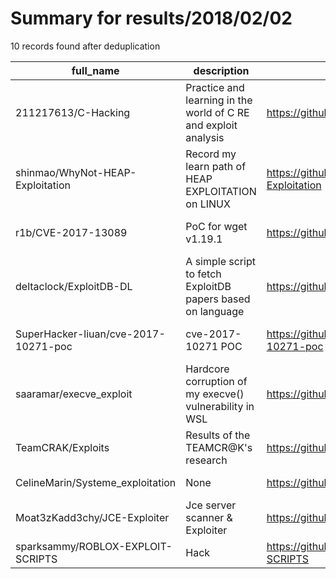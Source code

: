 
# Summary for results/2018/02/02
    
10 records found after deduplication

| full_name | description | html_url | matched_list | matched_count | pushed_at | size | stargazers_count | language | forks_count | vul_ids |
|--------------------------------------|-----------------------------------------------------------------|---------------------------------------------------------|----------------------|-----------------|---------------------------|--------|--------------------|------------|---------------|--------------------|
| 211217613/C-Hacking | Practice and learning in the world of C RE and exploit analysis | https://github.com/211217613/C-Hacking | ['exploit'] | 1 | 2018-02-02 18:08:39+00:00 | 24 | 32 | C | 8 | [] |
| shinmao/WhyNot-HEAP-Exploitation | Record my learn path of HEAP EXPLOITATION on LINUX | https://github.com/shinmao/WhyNot-HEAP-Exploitation | ['exploit'] | 1 | 2018-02-02 00:54:41+00:00 | 770 | 13 | C | 3 | [] |
| r1b/CVE-2017-13089 | PoC for wget v1.19.1 | https://github.com/r1b/CVE-2017-13089 | ['cve poc', 'cve-2'] | 2 | 2018-02-02 11:30:04+00:00 | 8 | 53 | Shell | 20 | ['CVE-2017-13089'] |
| deltaclock/ExploitDB-DL | A simple script to fetch ExploitDB papers based on language | https://github.com/deltaclock/ExploitDB-DL | ['exploit'] | 1 | 2018-02-02 21:01:13+00:00 | 8 | 0 | Python | 0 | [] |
| SuperHacker-liuan/cve-2017-10271-poc | cve-2017-10271 POC | https://github.com/SuperHacker-liuan/cve-2017-10271-poc | ['cve poc', 'cve-2'] | 2 | 2018-02-02 07:47:30+00:00 | 34 | 5 | Rust | 0 | ['CVE-2017-10271'] |
| saaramar/execve_exploit | Hardcore corruption of my execve() vulnerability in WSL | https://github.com/saaramar/execve_exploit | ['exploit'] | 1 | 2018-02-02 09:37:35+00:00 | 1251 | 205 | C | 40 | [] |
| TeamCRAK/Exploits | Results of the TEAMCR@K's research | https://github.com/TeamCRAK/Exploits | ['exploit'] | 1 | 2018-02-02 05:54:55+00:00 | 27 | 0 | Perl | 0 | [] |
| CelineMarin/Systeme_exploitation | None | https://github.com/CelineMarin/Systeme_exploitation | ['exploit'] | 1 | 2018-02-02 13:20:30+00:00 | 0 | 0 | | 0 | [] |
| Moat3zKadd3chy/JCE-Exploiter | Jce server scanner & Exploiter | https://github.com/Moat3zKadd3chy/JCE-Exploiter | ['exploit'] | 1 | 2018-02-02 18:45:42+00:00 | 0 | 0 | | 0 | [] |
| sparksammy/ROBLOX-EXPLOIT-SCRIPTS | Hack | https://github.com/sparksammy/ROBLOX-EXPLOIT-SCRIPTS | ['exploit'] | 1 | 2018-02-02 19:53:55+00:00 | 534 | 0 | Lua | 265 | [] |
